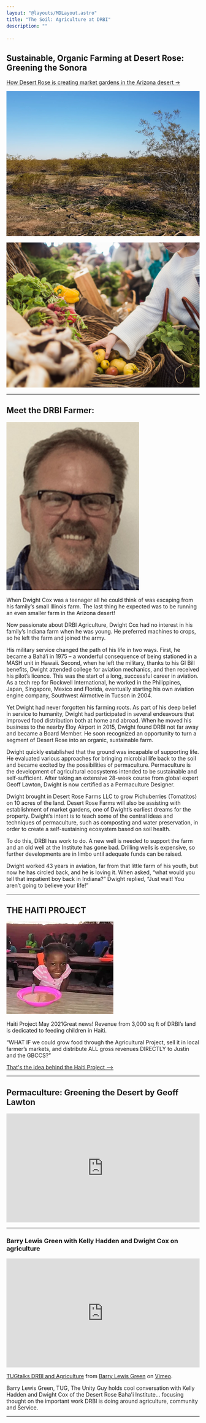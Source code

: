 ```yaml
---
layout: "@layouts/MDLayout.astro"
title: "The Soil: Agriculture at DRBI"
description: ""

---
```


## Sustainable, Organic Farming at Desert Rose: Greening the Sonora

[How Desert Rose is creating market gardens in the Arizona desert ->](/agriculture/greening-sonora)

<div class="flex justify-around w-full space-x-4 square">

 ![from](./_agr1.webp)

 ![to](./_agr2.webp)

</div>

----

## Meet the DRBI Farmer:

<div class="profile">

 ![Dwight Cox](./_dwight.jpg)
</div>

When Dwight Cox was a teenager all he could think of was escaping from his family’s small Illinois farm.  The last thing he expected was to be running an even smaller farm in the Arizona desert!

Now passionate about DRBI Agriculture, Dwight Cox had no interest in his family’s Indiana farm when he was young. He preferred machines to crops, so he left the farm and joined the army.

His military service changed the path of his life in two ways. First, he became a Bahá’í in 1975 – a wonderful consequence of being stationed in a MASH unit in Hawaii. Second, when he left the military, thanks to his GI Bill benefits, Dwight attended college for aviation mechanics, and then received his pilot’s licence.  This was the start of a long, successful career in aviation. As a tech rep for Rockwell International, he worked in the Philippines, Japan, Singapore, Mexico and Florida, eventually starting his own aviation engine company, Southwest Airmotive in Tucson in 2004.

Yet Dwight had never forgotten his farming roots. As part of his deep belief in service to humanity, Dwight had participated in several endeavours that improved food distribution both at home and abroad.  When he moved his business to the nearby Eloy Airport in 2015, Dwight found DRBI not far away and became a Board Member.  He soon recognized an opportunity to turn a segment of Desert Rose into an organic, sustainable farm.

Dwight quickly established that the ground was incapable of supporting life. He evaluated various approaches for bringing microbial life back to the soil and became excited by the possibilities of permaculture. Permaculture is the development of agricultural ecosystems intended to be sustainable and self-sufficient.  After taking an extensive 28-week course from global expert Geoff Lawton, Dwight is now certified as a Permaculture Designer.

Dwight brought in Desert Rose Farms LLC  to grow Pichuberries (Tomatitos) on 10 acres of the land.  Desert Rose Farms  will also be assisting with establishment of market gardens, one of Dwight’s earliest dreams for the property.  Dwight’s intent is to teach some of the central ideas and techniques of permaculture, such as composting and water preservation, in order to create a self-sustaining ecosystem based on soil health.

To do this, DRBI has work to do.  A new well is needed to support the farm and an old well at the Institute has gone bad.  Drilling wells is expensive, so further developments are in limbo until adequate funds can be raised.

Dwight worked 43 years in aviation, far from that little farm of his youth, but now he has circled back, and he is loving it.  When asked, “what would you tell that impatient boy back in Indiana?”  Dwight replied, “Just wait! You aren’t going to believe your life!”

*****

## THE HAITI PROJECT

![haiti project](./_Happy-Child.webp)

Haiti Project May 2021Great news!  Revenue from 3,000 sq ft of DRBI’s land is dedicated to feeding children in Haiti.

“WHAT IF we could grow food through the Agricultural Project, sell it in local farmer’s markets, and distribute ALL gross revenues DIRECTLY to Justin and the GBCCS?”

[That's the idea behind the Haiti Project -->](/agriculture/haiti-project)

----

## Permaculture: Greening the Desert by Geoff Lawton

<div style="padding:56.25% 0 0 0;position:relative;">
<iframe style="position:absolute;top:0;left:0;width:100%;height:100%;"  src="https://www.youtube.com/embed/2xcZS7arcgk?si=glWhZtOOv2x7zm49" title="YouTube video player" frameborder="0" allow="accelerometer; autoplay; clipboard-write; encrypted-media; gyroscope; picture-in-picture; web-share" referrerpolicy="strict-origin-when-cross-origin" allowfullscreen></iframe></div>


----

### Barry Lewis Green with Kelly Hadden and Dwight Cox on agriculture

<div style="padding:56.25% 0 0 0;position:relative;"><iframe src="https://player.vimeo.com/video/809823609?h=cb2bf5077a" style="position:absolute;top:0;left:0;width:100%;height:100%;" frameborder="0" allow="autoplay; fullscreen; picture-in-picture" allowfullscreen></iframe></div><script src="https://player.vimeo.com/api/player.js"></script>
<p><a href="https://vimeo.com/809823609">TUGtalks DRBI and Agriculture</a> from <a href="https://vimeo.com/user100352308">Barry Lewis Green</a> on <a href="https://vimeo.com">Vimeo</a>.</p>
<p>Barry Lewis Green, TUG, The Unity Guy holds cool conversation with Kelly Hadden and Dwight Cox of the Desert Rose Baha&#039;i Institute... focusing thought on the important work DRBI is doing around agriculture, community and Service.

----



<style>
  .prose img {
    display: block;
    max-width: 350px;
    max-height: 350px;
    width: auto; /* Ensures the image maintains its aspect ratio */
    height: auto; /* Ensures the image maintains its aspect ratio */
    /* margin-left: auto; */
    margin-bottom: 20px;
    border-radius: 8px;
    border-right: 4px solid #ccc;
    box-shadow: 0 4px 6px rgba(0, 0, 0, 0.1);
  }
  .prose .profile img {
    max-width: 200px;
    border-radius: 9999px;
  }
</style>
